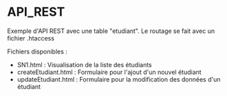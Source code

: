 # API_REST
Exemple d'API REST avec une table "etudiant".
Le routage se fait avec un fichier .htaccess

Fichiers disponibles :
- SN1.html : Visualisation de la liste des étudiants
- createEtudiant.html : Formulaire pour l'ajout d'un nouvel étudiant
- updateEtudiant.html : Formulaire pour la modification des données d'un étudiant
